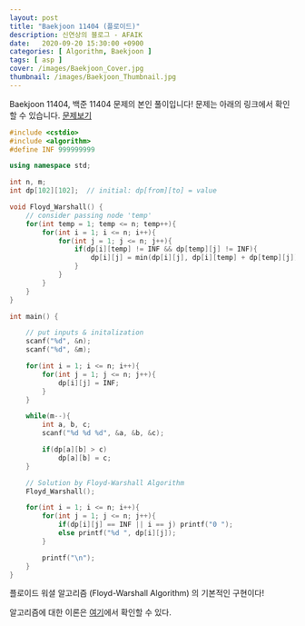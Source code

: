 ```yaml
---
layout: post
title: "Baekjoon 11404 (플로이드)"
description: 신연상의 블로그 - AFAIK
date:   2020-09-20 15:30:00 +0900
categories: [ Algorithm, Baekjoon ]
tags: [ asp ]
cover: /images/Baekjoon_Cover.jpg
thumbnail: /images/Baekjoon_Thumbnail.jpg
---
```


Baekjoon 11404, 백준 11404 문제의 본인 풀이입니다!
문제는 아래의 링크에서 확인할 수 있습니다.
[문제보기][prob]
<!-- more -->
```c++
#include <cstdio>
#include <algorithm>
#define INF 999999999

using namespace std;

int n, m;
int dp[102][102];  // initial: dp[from][to] = value

void Floyd_Warshall() {
    // consider passing node 'temp'
    for(int temp = 1; temp <= n; temp++){
        for(int i = 1; i <= n; i++){
            for(int j = 1; j <= n; j++){
                if(dp[i][temp] != INF && dp[temp][j] != INF){
                    dp[i][j] = min(dp[i][j], dp[i][temp] + dp[temp][j]);
                }
            }
        }
    }
}

int main() {

    // put inputs & initalization
    scanf("%d", &n);
    scanf("%d", &m);

    for(int i = 1; i <= n; i++){
        for(int j = 1; j <= n; j++){
            dp[i][j] = INF;
        }
    }

    while(m--){
        int a, b, c;
        scanf("%d %d %d", &a, &b, &c);

        if(dp[a][b] > c)
            dp[a][b] = c;
    }

    // Solution by Floyd-Warshall Algorithm
    Floyd_Warshall();

    for(int i = 1; i <= n; i++){
        for(int j = 1; j <= n; j++){
            if(dp[i][j] == INF || i == j) printf("0 ");
            else printf("%d ", dp[i][j]);
        }

        printf("\n");
    }
}
```

플로이드 워셜 알고리즘 (Floyd-Warshall Algorithm) 의 기본적인 구현이다!

알고리즘에 대한 이론은 [여기][my]에서 확인할 수 있다.

[prob]: https://www.acmicpc.net/problem/11404
[my]: https://yxxshin.github.io/2020/09/20/2020-09-20-Floyd-Warshall/